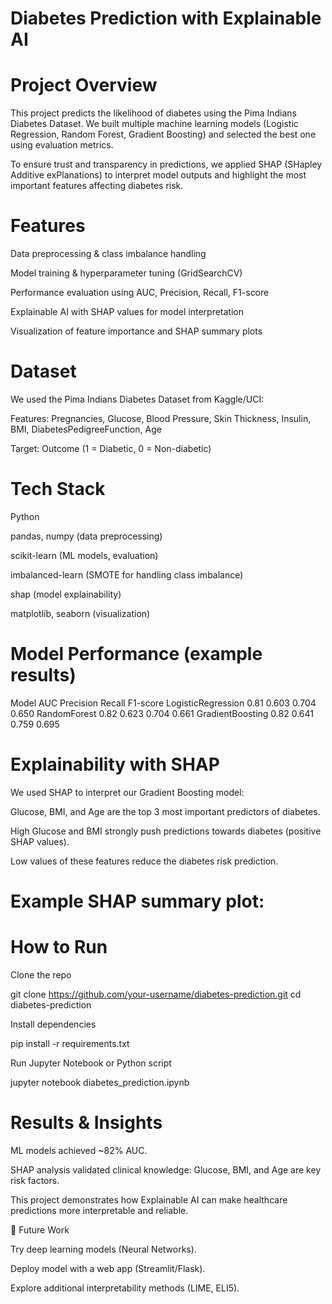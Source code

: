 # Diabetes Prediction with Explainable AI
# Project Overview
This project predicts the likelihood of diabetes using the Pima Indians Diabetes Dataset.
We built multiple machine learning models (Logistic Regression, Random Forest, Gradient Boosting) and selected the best one using evaluation metrics.

To ensure trust and transparency in predictions, we applied SHAP (SHapley Additive exPlanations) to interpret model outputs and highlight the most important features affecting diabetes risk.

# Features

Data preprocessing & class imbalance handling

Model training & hyperparameter tuning (GridSearchCV)

Performance evaluation using AUC, Precision, Recall, F1-score

Explainable AI with SHAP values for model interpretation

Visualization of feature importance and SHAP summary plots

# Dataset

We used the Pima Indians Diabetes Dataset from Kaggle/UCI:

Features: Pregnancies, Glucose, Blood Pressure, Skin Thickness, Insulin, BMI, DiabetesPedigreeFunction, Age

Target: Outcome (1 = Diabetic, 0 = Non-diabetic)

# Tech Stack

Python 

pandas, numpy (data preprocessing)

scikit-learn (ML models, evaluation)

imbalanced-learn (SMOTE for handling class imbalance)

shap (model explainability)

matplotlib, seaborn (visualization)

# Model Performance (example results)
Model	AUC	Precision	Recall	F1-score
LogisticRegression	0.81	0.603	0.704	0.650
RandomForest	0.82	0.623	0.704	0.661
GradientBoosting	0.82	0.641	0.759	0.695
# Explainability with SHAP

We used SHAP to interpret our Gradient Boosting model:

Glucose, BMI, and Age are the top 3 most important predictors of diabetes.

High Glucose and BMI strongly push predictions towards diabetes (positive SHAP values).

Low values of these features reduce the diabetes risk prediction.

# Example SHAP summary plot:


# How to Run

Clone the repo

git clone https://github.com/your-username/diabetes-prediction.git
cd diabetes-prediction


Install dependencies

pip install -r requirements.txt


Run Jupyter Notebook or Python script

jupyter notebook diabetes_prediction.ipynb

# Results & Insights

ML models achieved ~82% AUC.

SHAP analysis validated clinical knowledge: Glucose, BMI, and Age are key risk factors.

This project demonstrates how Explainable AI can make healthcare predictions more interpretable and reliable.

📌 Future Work

Try deep learning models (Neural Networks).

Deploy model with a web app (Streamlit/Flask).

Explore additional interpretability methods (LIME, ELI5).
